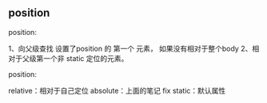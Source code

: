## position

position:

1、向父级查找   设置了position 的 第一个 元素，
如果没有相对于整个body
2、相对于父级第一个非 static 定位的元素。

position:

relative：相对于自己定位
absolute：上面的笔记
fix
static：默认属性